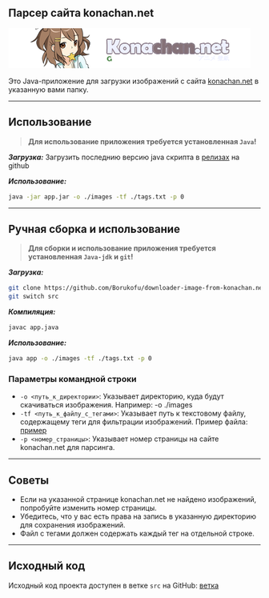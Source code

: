 ## Парсер сайта konachan.net

![Превью сайта](./docs/data/header.png)

Это Java-приложение для загрузки изображений с сайта [konachan.net](https://konachan.net) в указанную вами папку.

___

## Использование

> **Для использование приложения требуется установленная `Java`!**

***Загрузка:***
Загрузить последнию версию java скрипта в [релизах](https://github.com/Borukofu/downloader-image-from-konachan.net/releases) на github

***Использование:***

```bash
java -jar app.jar -o ./images -tf ./tags.txt -p 0
```

___

## Ручная сборка и использование

> **Для сборки и использование приложения требуется установленная `Java-jdk` и `git`!**

***Загрузка:***

```bash
git clone https://github.com/Borukofu/downloader-image-from-konachan.net
git switch src
```

***Компиляция:***

```bash
javac app.java
```

***Использование:***

```bash
java app -o ./images -tf ./tags.txt -p 0
```

### Параметры командной строки

* `-o <путь_к_директории>`:  Указывает директорию, куда будут скачиваться изображения. Например: -o ./images
* `-tf <путь_к_файлу_с_тегами>`: Указывает путь к текстовому файлу, содержащему теги для фильтрации изображений. Пример файла: [пример](./data/example_tag.txt)
* `-p <номер_страницы>`: Указывает номер страницы на сайте konachan.net для парсинга.

___

## Советы

* Если на указанной странице konachan.net не найдено изображений, попробуйте изменить номер страницы.
* Убедитесь, что у вас есть права на запись в указанную директорию для сохранения изображений.
* Файл с тегами должен содержать каждый тег на отдельной строке.

___

## Исходный код

Исходный код проекта доступен в ветке `src` на GitHub: [ветка](https://github.com/Borukofu/downloader-image-from-konachan.net/tree/src)